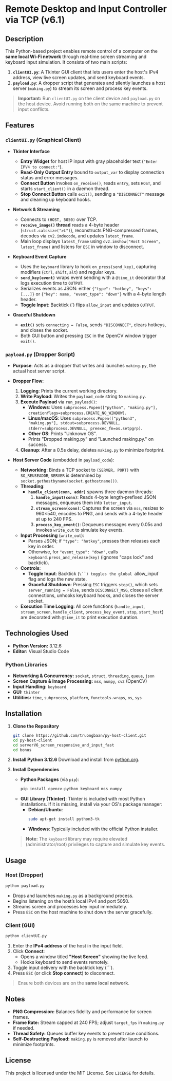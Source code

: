 # Remote Desktop and Input Controller via TCP (v6.1)

## Description

This Python-based project enables remote control of a computer on the **same local Wi-Fi network** through real-time screen streaming and keyboard input simulation. It consists of two main scripts:

1. **`clientUI.py`**: A Tkinter GUI client that lets users enter the host's IPv4 address, view live screen updates, and send keyboard events.
2. **`payload.py`**: A dropper script that generates and silently launches a host server (`making.py`) to stream its screen and process key events.

> **Important:** Run `clientUI.py` on the client device and `payload.py` on the host device. Avoid running both on the same machine to prevent input conflicts.

## Features

### `clientUI.py` (Graphical Client)

- **Tkinter Interface**
  - **Entry Widget** for host IP input with gray placeholder text (`"Enter IPV4 to connect:"`).
  - **Read-Only Output Entry** bound to `output_var` to display connection status and error messages.
  - **Connect Button** invokes `on_receive()`, reads `entry`, sets `HOST`, and starts `start_client()` in a daemon thread.
  - **Stop Connect Button** calls `exit()`, sending a `"DISCONNECT"` message and cleaning up keyboard hooks.

- **Network & Streaming**
  - Connects to `(HOST, 5050)` over TCP.
  - **`receive_image()` thread** reads a 4-byte header (`struct.calcsize(">L")`), reconstructs PNG-compressed frames, decodes via `cv2.imdecode`, and updates `latest_frame`.
  - Main loop displays `latest_frame` using `cv2.imshow("Host Screen", latest_frame)` and listens for `ESC` in window to disconnect.

- **Keyboard Event Capture**
  - Uses the `keyboard` library to hook `on_press(send_key)`, capturing modifiers (`ctrl`, `shift`, `alt`) and regular keys.
  - **`send_key(event)`** wraps event sending with a `@time_it` decorator that logs execution time to `OUTPUT`.
  - Serializes events as JSON: either `{"type": "hotkey", "keys": [...]}` or `{"key": name, "event_type": "down"}` with a 4-byte length header.
  - **Toggle Input**: Backtick (\`) flips `allow_input` and updates `OUTPUT`.

- **Graceful Shutdown**
  - **`exit()`** sets `connecting = False`, sends `"DISCONNECT"`, clears hotkeys, and closes the socket.
  - Both GUI button and pressing `ESC` in the OpenCV window trigger `exit()`.

### `payload.py` (Dropper Script)

- **Purpose**: Acts as a dropper that writes and launches `making.py`, the actual host server script.
- **Dropper Flow**:
  1. **Logging**: Prints the current working directory.
  2. **Write Payload**: Writes the `payload_code` string to `making.py`.
  3. **Execute Payload** via `run_payload()`:
     - **Windows**: Uses `subprocess.Popen(["python", "making.py"], creationflags=subprocess.CREATE_NO_WINDOW)`.
     - **Linux/macOS**: Uses `subprocess.Popen(["python3", "making.py"], stdout=subprocess.DEVNULL, stderr=subprocess.DEVNULL, preexec_fn=os.setpgrp)`.
     - **Other OS**: Prints "Unknown OS".
     - Prints "Dropped making.py" and "Launched making.py." on success.
  4. **Cleanup**: After a 0.5s delay, deletes `making.py` to minimize footprint.

- **Host Server Code** (embedded in `payload_code`):
  - **Networking**: Binds a TCP socket to `(SERVER, PORT)` with `SO_REUSEADDR`; `SERVER` is determined by `socket.gethostbyname(socket.gethostname())`.
  - **Threading**:
    - **`handle_client(conn, addr)`** spawns three daemon threads:
      1. **`handle_input(conn)`**: Reads 4-byte length-prefixed JSON messages, enqueues them into `letter_input`.
      2. **`stream_screen(conn)`**: Captures the screen via `mss`, resizes to 960×540, encodes to PNG, and sends with a 4-byte header at up to 240 FPS.
      3. **`process_key_event()`**: Dequeues messages every 0.05s and invokes `write_out` to simulate key events.
  - **Input Processing** (`write_out`):
    - Parses JSON; if `"type": "hotkey"`, presses then releases each key in order.
    - Otherwise, for `"event_type": "down"`, calls `keyboard.press_and_release(key)` (ignores "caps lock" and backtick).
  - **Controls**:
    - **Toggle Input**: Backtick (`\``) toggles the global `allow_input` flag and logs the new state.
    - **Graceful Shutdown**: Pressing `ESC` triggers `stop()`, which sets `server_running = False`, sends `DISCONNECT_MSG`, closes all client connections, unhooks keyboard hooks, and closes the server socket.
  - **Execution Time Logging**: All core functions (`handle_input`, `stream_screen`, `handle_client`, `process_key_event`, `stop`, `start_host`) are decorated with `@time_it` to print execution duration.

## Technologies Used

- **Python Version:** 3.12.6
- **Editor:** Visual Studio Code

### Python Libraries

- **Networking & Concurrency:** `socket`, `struct`, `threading`, `queue`, `json`
- **Screen Capture & Image Processing:** `mss`, `numpy`, `cv2` (OpenCV)
- **Input Handling:** `keyboard`
- **GUI:** `tkinter`
- **Utilities:** `time`, `subprocess`, `platform`, `functools.wraps`, `os`, `sys`

## Installation

1. **Clone the Repository**
   ```bash
   git clone https://github.com/truongbaan/py-host-client.git
   cd py-host-client
   cd serverV6_screen_responsive_and_input_fast
   cd bonus
   ```

2. **Install Python 3.12.6**
   Download and install from [python.org](https://www.python.org/downloads/).

3. **Install Dependencies**

   - **Python Packages** (via `pip`):
     ```bash
     pip install opencv-python keyboard mss numpy
     ```
   - **GUI Library (Tkinter)**:
     Tkinter is included with most Python installations. If it is missing, install via your OS's package manager:
     - **Debian/Ubuntu**:
       ```bash
       sudo apt-get install python3-tk
     - **Windows**: Typically included with the official Python installer.

   > **Note:** The `keyboard` library may require elevated (administrator/root) privileges to capture and simulate key events.

## Usage

### Host (Dropper)

```bash
python payload.py
```

- Drops and launches `making.py` as a background process.
- Begins listening on the host’s local IPv4 and port 5050.
- Streams screen and processes key input immediately.
- Press `ESC` on the host machine to shut down the server gracefully.

### Client (GUI)

```bash
python clientUI.py
```

1. Enter the **IPv4 address** of the host in the input field.
2. Click **Connect**:
   - Opens a window titled **"Host Screen"** showing the live feed.
   - Hooks keyboard to send events remotely.
3. Toggle input delivery with the backtick key (`\``).
4. Press `ESC` (or click **Stop connect**) to disconnect.

> Ensure both devices are on the **same local network**.

## Notes

- **PNG Compression:** Balances fidelity and performance for screen frames.
- **Frame Rate:** Stream capped at 240 FPS; adjust `target_fps` in `making.py` if needed.
- **Thread Safety:** Queues buffer key events to prevent race conditions.
- **Self-Destructing Payload:** `making.py` is removed after launch to minimize footprints.

## License

This project is licensed under the MIT License. See `LICENSE` for details.

